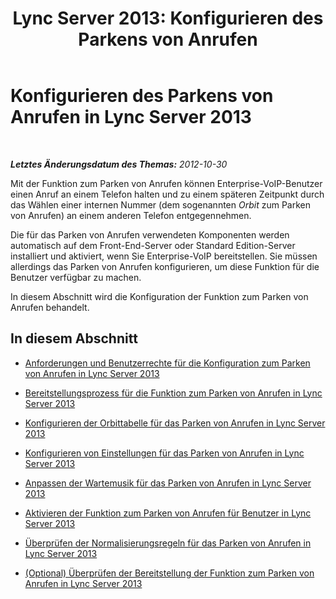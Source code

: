 ﻿---
title: 'Lync Server 2013: Konfigurieren des Parkens von Anrufen'
TOCTitle: Konfigurieren des Parkens von Anrufen
ms:assetid: e4c5da53-7f6c-4535-bc9b-9da2026caec8
ms:mtpsurl: https://technet.microsoft.com/de-de/library/Gg399014(v=OCS.15)
ms:contentKeyID: 49295709
ms.date: 05/19/2016
mtps_version: v=OCS.15
ms.translationtype: HT
---

# Konfigurieren des Parkens von Anrufen in Lync Server 2013

 

_**Letztes Änderungsdatum des Themas:** 2012-10-30_

Mit der Funktion zum Parken von Anrufen können Enterprise-VoIP-Benutzer einen Anruf an einem Telefon halten und zu einem späteren Zeitpunkt durch das Wählen einer internen Nummer (dem sogenannten *Orbit* zum Parken von Anrufen) an einem anderen Telefon entgegennehmen.

Die für das Parken von Anrufen verwendeten Komponenten werden automatisch auf dem Front-End-Server oder Standard Edition-Server installiert und aktiviert, wenn Sie Enterprise-VoIP bereitstellen. Sie müssen allerdings das Parken von Anrufen konfigurieren, um diese Funktion für die Benutzer verfügbar zu machen.

In diesem Abschnitt wird die Konfiguration der Funktion zum Parken von Anrufen behandelt.

## In diesem Abschnitt

  - [Anforderungen und Benutzerrechte für die Konfiguration zum Parken von Anrufen in Lync Server 2013](lync-server-2013-call-park-configuration-prerequisites-and-user-rights.md)

  - [Bereitstellungsprozess für die Funktion zum Parken von Anrufen in Lync Server 2013](lync-server-2013-deployment-process-for-call-park.md)

  - [Konfigurieren der Orbittabelle für das Parken von Anrufen in Lync Server 2013](lync-server-2013-configure-the-call-park-orbit-table.md)

  - [Konfigurieren von Einstellungen für das Parken von Anrufen in Lync Server 2013](lync-server-2013-configure-call-park-settings.md)

  - [Anpassen der Wartemusik für das Parken von Anrufen in Lync Server 2013](lync-server-2013-customize-call-park-music-on-hold.md)

  - [Aktivieren der Funktion zum Parken von Anrufen für Benutzer in Lync Server 2013](lync-server-2013-enable-call-park-for-users.md)

  - [Überprüfen der Normalisierungsregeln für das Parken von Anrufen in Lync Server 2013](lync-server-2013-verify-normalization-rules-for-call-park.md)

  - [(Optional) Überprüfen der Bereitstellung der Funktion zum Parken von Anrufen in Lync Server 2013](lync-server-2013-optional-verify-call-park-deployment.md)

